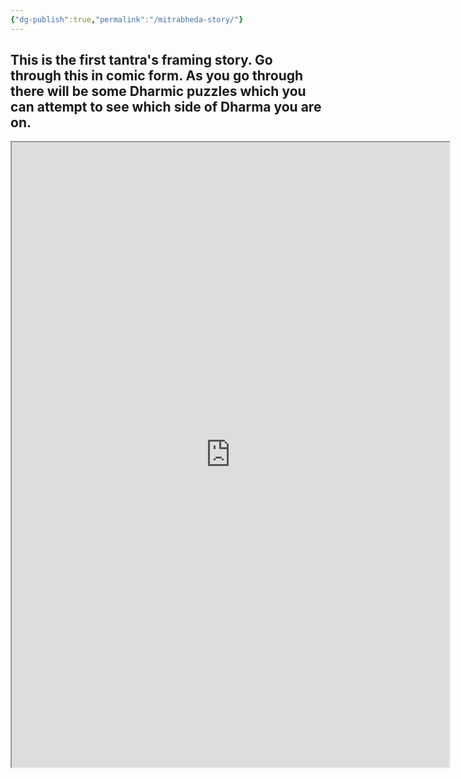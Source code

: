 ```yaml
---
{"dg-publish":true,"permalink":"/mitrabheda-story/"}
---
```



## This is the first tantra's framing story. Go through this in comic form. As you go through there will be some Dharmic puzzles which you can attempt to see which side of Dharma you are on.

<iframe src="https://drive.google.com/file/d/1SbrE1f2zY4HVVFfZHej7rCEllcMeUroC/preview" width="700" height="1000" ></iframe>


